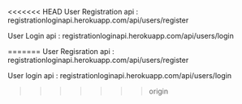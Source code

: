 <<<<<<< HEAD
User Registration api : registrationloginapi.herokuapp.com/api/users/register

User Login api : registrationloginapi.herokuapp.com/api/users/login

=======
User Regisration api : registrationloginapi.herokuapp.com/api/users/register


User login api : registrationloginapi.herokuapp.com/api/users/login
>>>>>>> origin
